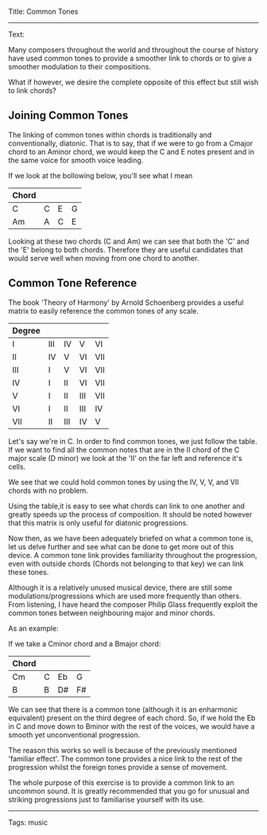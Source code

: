 Title: Common Tones

----

Text: 

Many composers throughout the world and throughout the course of history have used common tones to provide a smoother link to chords or to give a smoother modulation to their compositions.

What if however, we desire the complete opposite of this effect but still wish to link chords?

## Joining Common Tones

The linking of common tones within chords is traditionally and conventionally, diatonic. That is to say, that if we were to go from a Cmajor chord to an Aminor chord, we would keep the C and E notes present and in the same voice for smooth voice leading.

If we look at the bollowing below, you'll see what  I mean

 Chord    |                    |               |    |   
 ----------|-------------|-----------|--
C              |  C               | E             | G      
Am          |  A                | C            | E     

Looking at these two chords (C and Am) we can see that both the 'C' and the 'E' belong to both chords. Therefore they are useful candidates that would serve well when moving from one chord to another.

## Common Tone Reference


The book 'Theory of Harmony' by Arnold Schoenberg provides a useful matrix to easily reference the common tones of any scale.

Degree |                      |                  |     |       |
 ----------|--------------|------------|---|------
I               |  III                 | IV             | V  | VI    
II              |  IV                 | V             | VI  | VII    
III             |  I                 | V             | VI  | VII   
IV             |  I                 | II             | VI  | VII   
V              |  I                 | II             | III  | VII    
VI             |  I                 | II             | III  | IV    
VII            |  II                 | III             | IV  | V

Let's say we're in C. In order to find common tones, we just follow the table. If we want to find all the common notes that are in the II chord of the C major scale (D minor) we look at the 'II' on the far left and reference it's cells.

We see that we could hold common tones by using the IV, V, V, and VII chords with no problem.

Using the table,it is easy to see what chords can link to one another and greatly speeds up the process of composition. It should be noted however that this matrix is only useful for diatonic progressions.

Now then, as we have been adequately briefed on what a common tone is, let us delve further and see what can be done to get more out of this device. A common tone link provides familiarity throughout the progression, even with outside chords (Chords not belonging to that key) we can link these tones.

Although it is a relatively unused musical device, there are still some modulations/progressions which are used more frequently than others. From listening, I have heard the composer Philip Glass frequently exploit the common tones between neighbouring major and minor chords.

As an example:

If we take a Cminor chord and a Bmajor chord:

 Chord    |                    |               |    |   
 ----------|-------------|-----------|--
Cm              |  C               | Eb             | G      
B          |  B                | D#            | F#     

We can see that there is a common tone (although it is an enharmonic equivalent) present on the third degree of each chord. So, if we hold the Eb in C and move down to Bminor with the rest of the voices, we would have a smooth yet unconventional progression.

The reason this works so well is because of the previously mentioned 'familiar effect'. The common tone provides a nice link to the rest of the progression whilst the foreign tones provide a sense of movement.

The whole purpose of this exercise is to provide a common link to an uncommon sound. It is greatly recommended that you go for unusual and striking progressions just to familiarise yourself with its use.

----

Tags: music